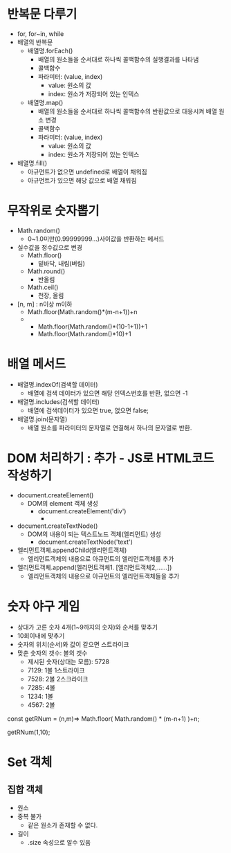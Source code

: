 # 반복문 다루기
- for, for~in, while 
- 배열의 반복문
  - 배열명.forEach()
    - 배열의 원소들을 순서대로 하나씩 콜백함수의 실행결과를 나타냄
    - 콜백함수
    - 파라미터: (value, index)
      - value: 원소의 값
      - index: 원소가 저장되어 있는 인텍스
  - 배열명.map()
    - 배열의 원소들을 순서대로 하나씩 콜백함수의 반환값으로 대응시켜 배열 원소 변경
    - 콜백함수
    - 파라미터: (value, index)
      - value: 원소의 값
      - index: 원소가 저장되어 있는 인텍스
- 배열명.fill()
  - 아규먼트가 없으면 undefined로 배열이 채워짐
  - 아규먼트가 있으면 해당 값으로 배열 채워짐

# 무작위로 숫자뽑기
- Math.random()
  - 0~1.0미만(0.99999999...)사이값을 반환하는 메서드
- 실수값을 정수값으로 변경
  - Math.floor()
    - 밑바닥, 내림(버림)
  - Math.round()
    - 반올림
  - Math.ceil()
    - 천장, 올림
- [n, m] : n이상 m이하
  - Math.floor(Math.random()*(m-n+1))+n
  - [1,10]: 1<=num<=10
    - Math.floor(Math.random()*(10-1+1))+1
    - Math.floor(Math.random()*10)+1

# 배열 메서드
- 배열명.indexOf(검색할 데이터)
  - 배열에 검색 데이터가 있으면 해당 인덱스번호를 반환, 없으면 -1
- 배열명.includes(검색할 데이터)
  - 배열에 검색데이터가 있으면 true, 없으면 false; 
- 배열명.join(문자열)
  - 배열 원소를 파라미터의 문자열로 연결해서 하나의 문자열로 반환.


# DOM 처리하기 : 추가 - JS로 HTML코드 작성하기
- document.createElement()
  - DOM의 element 객체 생성
    - document.createElement('div')
      - <div></div>
- document.createTextNode()
  - DOM의 내용이 되는 텍스트노드 객체(엘리먼트) 생성
    - document.createTextNode('text')
- 엘리먼트객체.appendChild(엘리먼트객체)
  - 엘리먼트객체의 내용으로 아큐먼트의 엘리먼트객체를 추가
- 엘리먼트객체.append(엘리먼트객체1. [엘리먼트객체2,......])
  - 엘리먼트객체의 내용으로 아규먼트의 엘리먼트객체들을 추가

# 숫자 야구 게임
- 상대가 고른 숫자 4개(1~9까지의 숫자)와 순서를 맞추기
- 10회이내에 맞추기
- 숫자의 위치(순서)와 값이 같으면 스트라이크
- 맞춘 숫자의 갯수: 볼의 갯수
  - 제시된 숫자(상대는 모름): 5728 
  - 7129: 1볼 1스트라이크
  - 7528: 2볼 2스크라이크
  - 7285: 4볼
  - 1234: 1볼
  - 4567: 2볼
  

const getRNum = (n,m)=> Math.floor(
                           Math.random() *
                           (m-n+1)
                         )+n;

getRNum(1,10);

# Set 객체
## 집합 객체
- 원소
- 중복 불가
  - 같은 원소가 존재할 수 없다.
- 길이
  - .size 속성으로 알수 있음